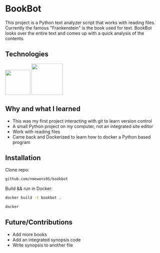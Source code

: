 # BookBot
This project is a Python text analyzer script that works with reading files. Currently the famous "Frankenstein" is the book used for text. BookBot looks over the entire text and comes up with a quick analysis of the contents.

## Technologies
<div style="center">
  <img src="https://cdn.jsdelivr.net/gh/devicons/devicon/icons/python/python-original.svg" height=80 />
  <img src="https://cdn.jsdelivr.net/gh/devicons/devicon/icons/docker/docker-original.svg" height=100 />
</div>
          
          

## Why and what I learned
- This was my first project interacting with git to learn version control
- A small Python project on my computer, not an integrated site editor
- Work with reading files
- Came back and Dockerized to learn how to docker a Python based program

## Installation
Clone repo:
```bash
github.com/nmowens95/bookbot
```
Build && run in Docker:
```bash
docker build -t bookbot .
```
```bash
docker
```
## Future/Contributions
- Add more books
- Add an integrated synopsis code
- Write synopsis to another file
